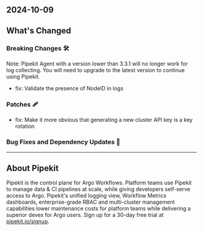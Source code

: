 ## 2024-10-09

## What's Changed
### Breaking Changes 🛠
Note: Pipekit Agent with a version lower than 3.3.1 will no longer work for log collecting. You will need to upgrade to the latest version to continue using Pipekit.
* fix: Validate the presence of NodeID in logs

### Patches 🩹
* fix: Make it more obvious that generating a new cluster API key is a key rotation

### Bug Fixes and Dependency Updates 🐞

---

## About Pipekit

Pipekit is the control plane for Argo Workflows. Platform teams use Pipekit to manage data & CI pipelines at scale, while giving developers self-serve access to Argo. Pipekit's unified logging view, Workflow Metrics dashboards, enterprise-grade RBAC and multi-cluster management capabilities lower maintenance costs for platform teams while delivering a superior devex for Argo users. Sign up for a 30-day free trial at [pipekit.io/signup](https://pipekit.io/signup?utm_campaign=release-notes).

